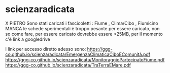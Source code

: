 # scienzaradicata

X PIETRO
Sono stati caricati i fascicoletti : Fiume , Clima/Cibo , Fiumicino
MANCA le schede sperimentali è troppo pesante per essere caricato, non so come fare, per essere caricato dovrebbe essere <25MB, per il momento c'è link a googledrive

I link per accesso diretto adesso sono: 
https://ggg-co.github.io/scienzaradicata/EmergenzaClimaticaCiboEComunità.pdf
https://ggg-co.github.io/scienzaradicata/MonitoraggioPartecipatoFiume.pdf
https://ggg-co.github.io/scienzaradicata/TraTerraEMare.pdf
